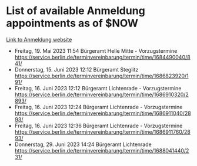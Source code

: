 # List of available Anmeldung appointments as of $NOW
[Link to Anmeldung website](https://service.berlin.de/terminvereinbarung/termin/tag.php?termin=1&anliegen[]=120686&dienstleisterlist=122210,122217,327316,122219,327312,122227,327314,122231,327346,122243,327348,122254,122252,329742,122260,329745,122262,329748,122271,327278,122273,327274,122277,327276,330436,122280,327294,122282,327290,122284,327292,122291,327270,122285,327266,122286,327264,122296,327268,150230,329760,122297,327286,122294,327284,122312,329763,122314,329775,122304,327330,122311,327334,122309,327332,317869,122281,327352,122279,329772,122283,122276,327324,122274,327326,122267,329766,122246,327318,122251,327320,122257,327322,122208,327298,122226,327300&herkunft=http%3A%2F%2Fservice.berlin.de%2Fdienstleistung%2F120686%2F)
- Freitag, 19. Mai 2023 11:54 Bürgeramt Helle Mitte - Vorzugstermine https://service.berlin.de/terminvereinbarung/termin/time/1684490040/841/
- Donnerstag, 15. Juni 2023 12:12 Bürgeramt Steglitz https://service.berlin.de/terminvereinbarung/termin/time/1686823920/191/
- Freitag, 16. Juni 2023 12:12 Bürgeramt Lichtenrade - Vorzugstermine https://service.berlin.de/terminvereinbarung/termin/time/1686910320/2893/
- Freitag, 16. Juni 2023 12:24 Bürgeramt Lichtenrade - Vorzugstermine https://service.berlin.de/terminvereinbarung/termin/time/1686911040/2893/
- Freitag, 16. Juni 2023 12:36 Bürgeramt Lichtenrade - Vorzugstermine https://service.berlin.de/terminvereinbarung/termin/time/1686911760/2893/
- Donnerstag, 29. Juni 2023 14:24 Bürgeramt Lichtenrade https://service.berlin.de/terminvereinbarung/termin/time/1688041440/231/
